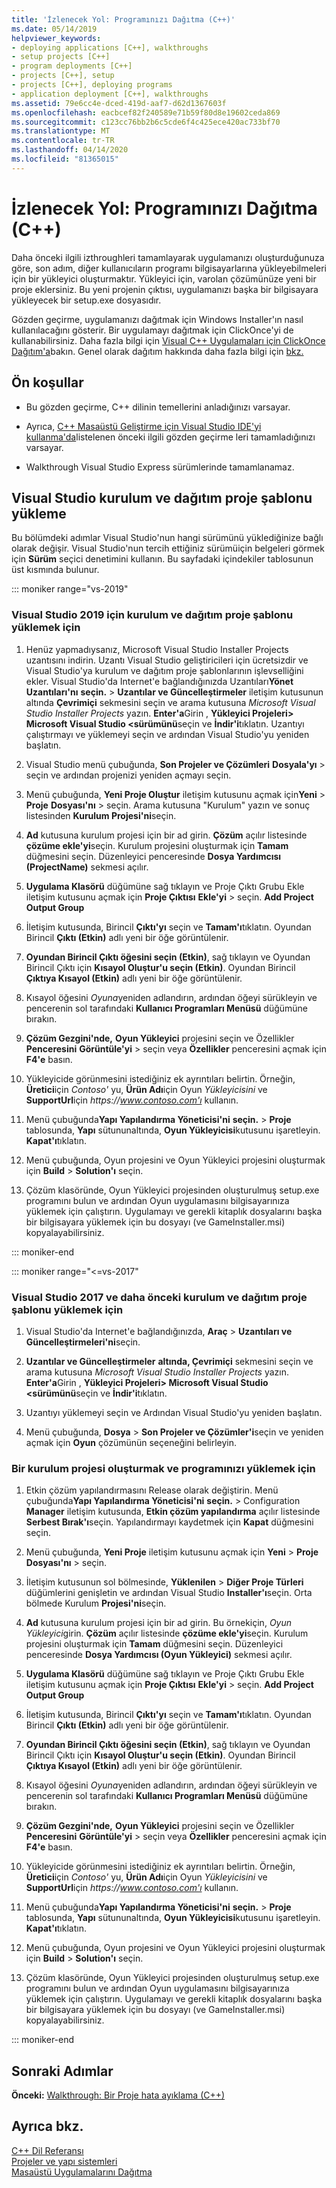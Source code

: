 ```yaml
---
title: 'İzlenecek Yol: Programınızı Dağıtma (C++)'
ms.date: 05/14/2019
helpviewer_keywords:
- deploying applications [C++], walkthroughs
- setup projects [C++]
- program deployments [C++]
- projects [C++], setup
- projects [C++], deploying programs
- application deployment [C++], walkthroughs
ms.assetid: 79e6cc4e-dced-419d-aaf7-d62d1367603f
ms.openlocfilehash: eacbcef82f240589e71b59f80d8e19602ceda869
ms.sourcegitcommit: c123cc76bb2b6c5cde6f4c425ece420ac733bf70
ms.translationtype: MT
ms.contentlocale: tr-TR
ms.lasthandoff: 04/14/2020
ms.locfileid: "81365015"
---
```

# <a name="walkthrough-deploying-your-program-c"></a>İzlenecek Yol: Programınızı Dağıtma (C++)

Daha önceki ilgili izthroughleri tamamlayarak uygulamanızı oluşturduğunuza göre, son adım, diğer kullanıcıların programı bilgisayarlarına yükleyebilmeleri için bir yükleyici oluşturmaktır. Yükleyici için, varolan çözümünüze yeni bir proje eklersiniz. Bu yeni projenin çıktısı, uygulamanızı başka bir bilgisayara yükleyecek bir setup.exe dosyasıdır.

Gözden geçirme, uygulamanızı dağıtmak için Windows Installer'ın nasıl kullanılacağını gösterir. Bir uygulamayı dağıtmak için ClickOnce'yi de kullanabilirsiniz. Daha fazla bilgi için [Visual C++ Uygulamaları için ClickOnce Dağıtım'a](../windows/clickonce-deployment-for-visual-cpp-applications.md)bakın. Genel olarak dağıtım hakkında daha fazla bilgi için [bkz.](/visualstudio/deployment/deploying-applications-services-and-components)

## <a name="prerequisites"></a>Ön koşullar

- Bu gözden geçirme, C++ dilinin temellerini anladığınızı varsayar.

- Ayrıca, [C++ Masaüstü Geliştirme için Visual Studio IDE'yi kullanma'da](using-the-visual-studio-ide-for-cpp-desktop-development.md)listelenen önceki ilgili gözden geçirme leri tamamladığınızı varsayar.

- Walkthrough Visual Studio Express sürümlerinde tamamlanamaz.

## <a name="install-the-visual-studio-setup-and-deployment-project-template"></a>Visual Studio kurulum ve dağıtım proje şablonu yükleme

Bu bölümdeki adımlar Visual Studio'nun hangi sürümünü yüklediğinize bağlı olarak değişir. Visual Studio'nun tercih ettiğiniz sürümüiçin belgeleri görmek için **Sürüm** seçici denetimini kullanın. Bu sayfadaki içindekiler tablosunun üst kısmında bulunur.

<!-- markdownlint-disable MD034 -->

::: moniker range="vs-2019"

### <a name="to-install-the-setup-and-deployment-project-template-for-visual-studio-2019"></a>Visual Studio 2019 için kurulum ve dağıtım proje şablonu yüklemek için

1. Henüz yapmadıysanız, Microsoft Visual Studio Installer Projects uzantısını indirin. Uzantı Visual Studio geliştiricileri için ücretsizdir ve Visual Studio'ya kurulum ve dağıtım proje şablonlarının işlevselliğini ekler. Visual Studio'da Internet'e bağlandığınızda Uzantıları**Yönet Uzantıları'nı** **seçin.** >  **Uzantılar ve Güncelleştirmeler** iletişim kutusunun altında **Çevrimiçi** sekmesini seçin ve arama kutusuna *Microsoft Visual Studio Installer Projects* yazın. **Enter'a**Girin , **Yükleyici Projeleri> Microsoft Visual Studio \<sürümünü**seçin ve **İndir'i**tıklatın. Uzantıyı çalıştırmayı ve yüklemeyi seçin ve ardından Visual Studio'yu yeniden başlatın.

1. Visual Studio menü çubuğunda, **Son Projeler ve Çözümleri** **Dosyala'yı** > seçin ve ardından projenizi yeniden açmayı seçin.

1. Menü çubuğunda, **Yeni Proje Oluştur** iletişim kutusunu açmak için**Yeni** > **Proje** **Dosyası'nı** > seçin. Arama kutusuna "Kurulum" yazın ve sonuç listesinden **Kurulum Projesi'ni**seçin.

1. **Ad** kutusuna kurulum projesi için bir ad girin. **Çözüm** açılır listesinde **çözüme ekle'yi**seçin. Kurulum projesini oluşturmak için **Tamam** düğmesini seçin. Düzenleyici penceresinde **Dosya Yardımcısı (ProjectName)** sekmesi açılır.

1. **Uygulama Klasörü** düğümüne sağ tıklayın ve Proje Çıktı Grubu Ekle iletişim kutusunu açmak için **Proje Çıktısı** **Ekle'yi** > seçin. **Add Project Output Group**

1. İletişim kutusunda, Birincil **Çıktı'yı** seçin ve **Tamam'ı**tıklatın. Oyundan Birincil **Çıktı (Etkin)** adlı yeni bir öğe görüntülenir.

1. **Oyundan Birincil Çıktı öğesini seçin (Etkin)**, sağ tıklayın ve Oyundan Birincil Çıktı için **Kısayol Oluştur'u seçin (Etkin)**. Oyundan Birincil **Çıktıya Kısayol (Etkin)** adlı yeni bir öğe görüntülenir.

1. Kısayol öğesini *Oyuna*yeniden adlandırın, ardından öğeyi sürükleyin ve pencerenin sol tarafındaki **Kullanıcı Programları Menüsü** düğümüne bırakın.

1. **Çözüm Gezgini'nde,** **Oyun Yükleyici** projesini seçin ve Özellikler **Penceresini** **Görüntüle'yi** > seçin veya **Özellikler** penceresini açmak için **F4'e** basın.

1. Yükleyicide görünmesini istediğiniz ek ayrıntıları belirtin.  Örneğin, **Üretici**için *Contoso'* yu, **Ürün Adı**için Oyun *Yükleyicisini* ve **SupportUrl**için *https\://www.contoso.com'ı* kullanın.

1. Menü çubuğunda**Yapı Yapılandırma Yöneticisi'ni** **seçin.** >  **Proje** tablosunda, **Yapı** sütununaltında, **Oyun Yükleyicisi**kutusunu işaretleyin. **Kapat'ı**tıklatın.

1. Menü çubuğunda, Oyun projesini ve Oyun Yükleyici projesini oluşturmak için **Build** > **Solution'ı** seçin.

1. Çözüm klasöründe, Oyun Yükleyici projesinden oluşturulmuş setup.exe programını bulun ve ardından Oyun uygulamasını bilgisayarınıza yüklemek için çalıştırın. Uygulamayı ve gerekli kitaplık dosyalarını başka bir bilgisayara yüklemek için bu dosyayı (ve GameInstaller.msi) kopyalayabilirsiniz.

::: moniker-end

::: moniker range="<=vs-2017"

### <a name="to-install-the-setup-and-deployment-project-template-for-visual-studio-2017-and-earlier"></a>Visual Studio 2017 ve daha önceki kurulum ve dağıtım proje şablonu yüklemek için

1. Visual Studio'da Internet'e bağlandığınızda, **Araç** > **Uzantıları ve Güncelleştirmeleri'ni**seçin.

1. **Uzantılar ve Güncelleştirmeler** **altında, Çevrimiçi** sekmesini seçin ve arama kutusuna *Microsoft Visual Studio Installer Projects* yazın. **Enter'a**Girin , **Yükleyici Projeleri> Microsoft Visual Studio \<sürümünü**seçin ve **İndir'i**tıklatın.

1. Uzantıyı yüklemeyi seçin ve Ardından Visual Studio'yu yeniden başlatın.

1. Menü çubuğunda, **Dosya** > **Son Projeler ve Çözümler'i**seçin ve yeniden açmak için **Oyun** çözümünün seçeneğini belirleyin.

### <a name="to-create-a-setup-project-and-install-your-program"></a>Bir kurulum projesi oluşturmak ve programınızı yüklemek için

1. Etkin çözüm yapılandırmasını Release olarak değiştirin. Menü çubuğunda**Yapı Yapılandırma Yöneticisi'ni** **seçin.** >  Configuration **Manager** iletişim kutusunda, **Etkin çözüm yapılandırma** açılır listesinde **Serbest Bırak'ı**seçin. Yapılandırmayı kaydetmek için **Kapat** düğmesini seçin.

1. Menü çubuğunda, **Yeni Proje** iletişim kutusunu açmak için **Yeni** > **Proje** **Dosyası'nı** > seçin.

1. İletişim kutusunun sol bölmesinde, **Yüklenilen** > **Diğer Proje Türleri** düğümlerini genişletin ve ardından Visual Studio **Installer'ı**seçin. Orta bölmede Kurulum **Projesi'ni**seçin.

1. **Ad** kutusuna kurulum projesi için bir ad girin. Bu örnekiçin, *Oyun Yükleyici*girin. **Çözüm** açılır listesinde **çözüme ekle'yi**seçin. Kurulum projesini oluşturmak için **Tamam** düğmesini seçin. Düzenleyici penceresinde **Dosya Yardımcısı (Oyun Yükleyici)** sekmesi açılır.

1. **Uygulama Klasörü** düğümüne sağ tıklayın ve Proje Çıktı Grubu Ekle iletişim kutusunu açmak için **Proje Çıktısı** **Ekle'yi** > seçin. **Add Project Output Group**

1. İletişim kutusunda, Birincil **Çıktı'yı** seçin ve **Tamam'ı**tıklatın. Oyundan Birincil **Çıktı (Etkin)** adlı yeni bir öğe görüntülenir.

1. **Oyundan Birincil Çıktı öğesini seçin (Etkin)**, sağ tıklayın ve Oyundan Birincil Çıktı için **Kısayol Oluştur'u seçin (Etkin)**. Oyundan Birincil **Çıktıya Kısayol (Etkin)** adlı yeni bir öğe görüntülenir.

1. Kısayol öğesini *Oyuna*yeniden adlandırın, ardından öğeyi sürükleyin ve pencerenin sol tarafındaki **Kullanıcı Programları Menüsü** düğümüne bırakın.

1. **Çözüm Gezgini'nde,** **Oyun Yükleyici** projesini seçin ve Özellikler **Penceresini** **Görüntüle'yi** > seçin veya **Özellikler** penceresini açmak için **F4'e** basın.

1. Yükleyicide görünmesini istediğiniz ek ayrıntıları belirtin.  Örneğin, **Üretici**için *Contoso'* yu, **Ürün Adı**için Oyun *Yükleyicisini* ve **SupportUrl**için *https\://www.contoso.com'ı* kullanın.

1. Menü çubuğunda**Yapı Yapılandırma Yöneticisi'ni** **seçin.** >  **Proje** tablosunda, **Yapı** sütununaltında, **Oyun Yükleyicisi**kutusunu işaretleyin. **Kapat'ı**tıklatın.

1. Menü çubuğunda, Oyun projesini ve Oyun Yükleyici projesini oluşturmak için **Build** > **Solution'ı** seçin.

1. Çözüm klasöründe, Oyun Yükleyici projesinden oluşturulmuş setup.exe programını bulun ve ardından Oyun uygulamasını bilgisayarınıza yüklemek için çalıştırın. Uygulamayı ve gerekli kitaplık dosyalarını başka bir bilgisayara yüklemek için bu dosyayı (ve GameInstaller.msi) kopyalayabilirsiniz.

::: moniker-end

## <a name="next-steps"></a>Sonraki Adımlar

**Önceki:** [Walkthrough: Bir Proje hata ayıklama (C++)](walkthrough-debugging-a-project-cpp.md)

## <a name="see-also"></a>Ayrıca bkz.

[C++ Dil Referansı](../cpp/cpp-language-reference.md)<br/>
[Projeler ve yapı sistemleri](../build/projects-and-build-systems-cpp.md)<br/>
[Masaüstü Uygulamalarını Dağıtma](../windows/deploying-native-desktop-applications-visual-cpp.md)<br/>
